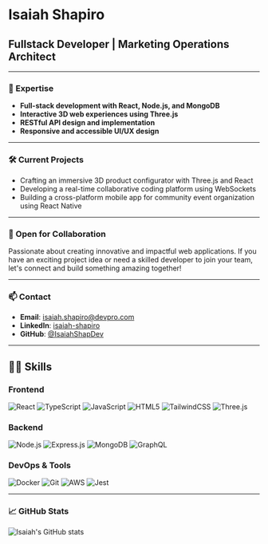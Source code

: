 # Isaiah Shapiro
## Fullstack Developer | Marketing Operations Architect

---

### 🚀 Expertise
- **Full-stack development with React, Node.js, and MongoDB**
- **Interactive 3D web experiences using Three.js**
- **RESTful API design and implementation**
- **Responsive and accessible UI/UX design**

---

### 🛠️ Current Projects
- Crafting an immersive 3D product configurator with Three.js and React
- Developing a real-time collaborative coding platform using WebSockets
- Building a cross-platform mobile app for community event organization using React Native

---

### 💼 Open for Collaboration
Passionate about creating innovative and impactful web applications. If you have an exciting project idea or need a skilled developer to join your team, let's connect and build something amazing together!

---

### 📫 Contact
- **Email**: [isaiah.shapiro@devpro.com](mailto:isaiah.shapiro@devpro.com)
- **LinkedIn**: [isaiah-shapiro](https://www.linkedin.com/in/isaiah-shapiro)
- **GitHub**: [@IsaiahShapDev](https://github.com/IsaiahShapDev)

---

## 👨‍💻 Skills

### Frontend
![React](https://img.shields.io/badge/-React-61DAFB?style=flat-square&logo=react&logoColor=black)
![TypeScript](https://img.shields.io/badge/-TypeScript-3178C6?style=flat-square&logo=typescript&logoColor=white)
![JavaScript](https://img.shields.io/badge/-JavaScript-F7DF1E?style=flat-square&logo=javascript&logoColor=black)
![HTML5](https://img.shields.io/badge/-HTML5-E34F26?style=flat-square&logo=html5&logoColor=white)
![TailwindCSS](https://img.shields.io/badge/-TailwindCSS-38B2AC?style=flat-square&logo=tailwind-css&logoColor=white)
![Three.js](https://img.shields.io/badge/-Three.js-000000?style=flat-square&logo=three.js&logoColor=white)

### Backend
![Node.js](https://img.shields.io/badge/-Node.js-339933?style=flat-square&logo=node.js&logoColor=white)
![Express.js](https://img.shields.io/badge/-Express.js-000000?style=flat-square&logo=express&logoColor=white)
![MongoDB](https://img.shields.io/badge/-MongoDB-47A248?style=flat-square&logo=mongodb&logoColor=white)
![GraphQL](https://img.shields.io/badge/-GraphQL-E10098?style=flat-square&logo=graphql&logoColor=white)

### DevOps & Tools
![Docker](https://img.shields.io/badge/-Docker-2496ED?style=flat-square&logo=docker&logoColor=white)
![Git](https://img.shields.io/badge/-Git-F05032?style=flat-square&logo=git&logoColor=white)
![AWS](https://img.shields.io/badge/-AWS-232F3E?style=flat-square&logo=amazon-aws&logoColor=white)
![Jest](https://img.shields.io/badge/-Jest-C21325?style=flat-square&logo=jest&logoColor=white)

---

### 📈 GitHub Stats
![Isaiah's GitHub stats](https://github-readme-stats.vercel.app/api?username=Isaiahshap&show_icons=true&theme=radical)


